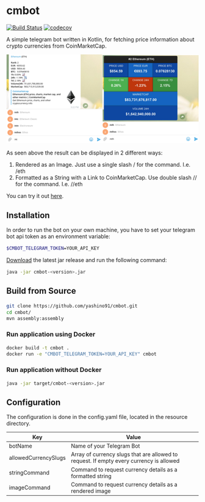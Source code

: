 # cmbot


[![Build Status](https://travis-ci.org/yashino91/cmbot.svg?branch=master)](https://travis-ci.org/yashino91/cmbot)
[![codecov](https://codecov.io/gh/yashino91/cmbot/branch/master/graph/badge.svg)](https://codecov.io/gh/yashino91/cmbot)


A simple telegram bot written in Kotlin, for fetching price information about crypto currencies from CoinMarketCap. 

![Alt text](/screenshots/example.png?raw=true "Bot Example - Formatted as a String or rendered as an Image")


As seen above the result can be displayed in 2 different ways:
1. Rendered as an Image. Just use a single slash / for the command. I.e. /eth
2. Formatted as a String with a Link to CoinMarketCap. Use double slash // for the command. I.e. //eth 

You can try it out  [here](https://telegram.me/PriceLeechBot).


## Installation

In order to run the bot on your own machine, you have to set your telegram bot api token as an environment variable:


```sh
$CMBOT_TELEGRAM_TOKEN=YOUR_API_KEY
```

[Download](https://github.com/yashino91/cmbot/releases) the latest jar release and run the following command:

```sh
java -jar cmbot-<version>.jar
```


## Build from Source


```sh
git clone https://github.com/yashino91/cmbot.git
cd cmbot/
mvn assembly:assembly
```



### Run application using Docker

```sh
docker build -t cmbot .
docker run -e "CMBOT_TELEGRAM_TOKEN=YOUR_API_KEY" cmbot
```

### Run application without Docker

```sh
java -jar target/cmbot-<version>.jar
```

## Configuration
The configuration is done in the config.yaml file, located in the resource directory.

| Key 			            | Value 								                |
| ----------------------    |-------------------------------------------------------|
| botName 	                | Name of your Telegram Bot				                |
| allowedCurrencySlugs      | Array of currency slugs that are allowed to request. If empty every currency is allowed |
| stringCommand             | Command to request currency details as a formatted string |
| imageCommand              | Command to request currency details as a rendered image |
